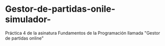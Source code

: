 # Gestor-de-partidas-onile-simulador-
Práctica 4 de la asinatura Fundamentos de la Programación llamada "Gestor de partidas online"
